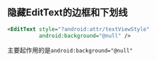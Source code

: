 ## 隐藏EditText的边框和下划线

```xml
<EditText style="?android:attr/textViewStyle" 
          android:background="@null" />
```

主要起作用的是`android:background="@null"`

